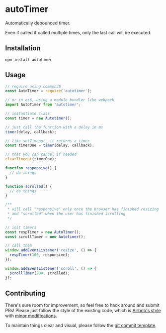 # autoTimer

Automatically debounced timer.

Even if called if called multiple times, only the last call will be executed.

## Installation

```
npm install autotimer
```

## Usage

```js
// require using commonJS
const AutoTimer = require('autotimer');

// or in es6, using a module bundler like webpack
import AutoTimer from 'autotimer';

// instantiate class
const timer = new Autotimer();

// just call the function with a delay in ms
timer(delay, callback);

// like setTimeout, it returns a timer
const timerOne = timer(delay, callback);

// that you can cancel if needed
clearTimeout(timerOne);

function responsive() {
  // do things
}

function scrolled() {
  // do things
}

/**
 * will call "responsive" only once the browser has finished resizing
 * and "scrolled" when the user has finished scrolling
 */

// init timers
const respTimer = new AutoTimer();
const scrollTimer = new Autotimer();

// call them
window.addEventListener('resize', () => {
  respTimer(100, responsive);
});

window.addEventListener('scroll', () => {
  scrollTimer(200, scrolled);
});
```

## Contributing
There's sure room for improvement, so feel free to hack around and submit PRs!
Please just follow the style of the existing code, which is [Airbnb's style](http://airbnb.io/javascript/) with [minor modifications](.eslintrc).

To maintain things clear and visual, please follow the [git commit template](https://github.com/Buzut/git-emojis-hook).
